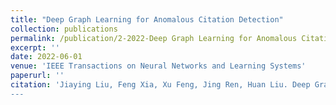 ```yaml
---
title: "Deep Graph Learning for Anomalous Citation Detection"
collection: publications
permalink: /publication/2-2022-Deep Graph Learning for Anomalous Citation Detection
excerpt: ''
date: 2022-06-01
venue: 'IEEE Transactions on Neural Networks and Learning Systems'
paperurl: ''
citation: 'Jiaying Liu, Feng Xia, Xu Feng, Jing Ren, Huan Liu. Deep Graph Learning for Anomalous Citation Detection, <i>IEEE Transactions on Neural Networks and Learning Systems</i>, vol. 33, no. 6, pp. 2543-2557, June 2022. ’
---
```

